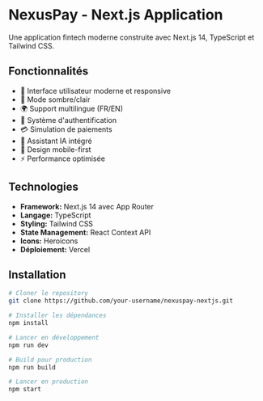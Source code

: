 # NexusPay - Next.js Application

Une application fintech moderne construite avec Next.js 14, TypeScript et Tailwind CSS.

## Fonctionnalités

- 🎨 Interface utilisateur moderne et responsive
- 🌙 Mode sombre/clair
- 🌍 Support multilingue (FR/EN)
- 🔐 Système d'authentification
- 💳 Simulation de paiements
- 🤖 Assistant IA intégré
- 📱 Design mobile-first
- ⚡ Performance optimisée

## Technologies

- **Framework:** Next.js 14 avec App Router
- **Langage:** TypeScript
- **Styling:** Tailwind CSS
- **State Management:** React Context API
- **Icons:** Heroicons
- **Déploiement:** Vercel

## Installation

```bash
# Cloner le repository
git clone https://github.com/your-username/nexuspay-nextjs.git

# Installer les dépendances
npm install

# Lancer en développement
npm run dev

# Build pour production
npm run build

# Lancer en production
npm start
```
